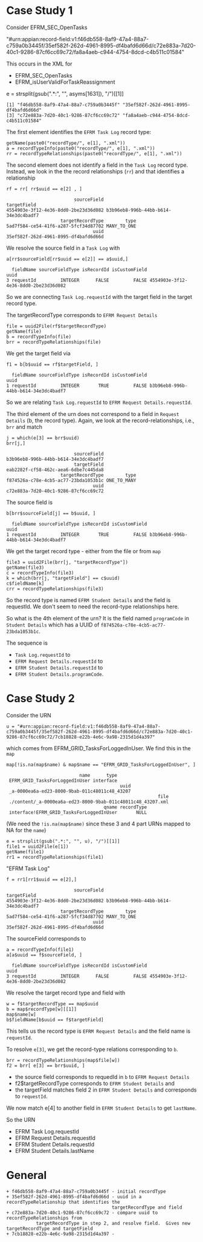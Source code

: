 # Case Study 1
Consider EFRM_SEC_OpenTasks

"#urn:appian:record-field:v1:f46db558-8af9-47a4-88a7-c759a0b3445f/35ef582f-262d-4961-8995-df4bafd6d66d/c72e883a-7d20-40c1-9286-87cf6cc69c72/fa8a4aeb-c944-4754-8dcd-c4b511c01584" 


This occurs in the XML for 
+ EFRM_SEC_OpenTasks 
+ EFRM_isUserValidForTaskReassignment 


e = strsplit(gsub(".*:", "", asyms[1631]), "/")[[1]]
```
[1] "f46db558-8af9-47a4-88a7-c759a0b3445f" "35ef582f-262d-4961-8995-df4bafd6d66d"
[3] "c72e883a-7d20-40c1-9286-87cf6cc69c72" "fa8a4aeb-c944-4754-8dcd-c4b511c01584"
```

The first element identifies the `EFRM Task Log` record type:
```
getName(paste0("recordType/", e[1], ".xml"))
a = recordTypeInfo(paste0("recordType/", e[1], ".xml"))
rr = recordTypeRelationships(paste0("recordType/", e[1], ".xml"))
```

The second element does not identify a field in the `Task Log` record type.
Instead, we look in the the record relationships (`rr`) and that identifies a relationship
```
rf = rr[ rr$uuid == e[2] , ]
```
```
                         sourceField                          targetField
4554903e-3f12-4e36-8dd0-2be23d36d082 b3b96eb8-996b-44bb-b614-34e3dc4badf7
                    targetRecordType        type
5ad7f584-ce54-41f6-a287-5fcf34d87702 MANY_TO_ONE
                                uuid
35ef582f-262d-4961-8995-df4bafd6d66d
```

We resolve the source field in a `Task Log` with 
```
a[rr$sourceField[rr$uuid == e[2]] == a$uuid,]
```
```
  fieldName sourceFieldType isRecordId isCustomField                                 uuid
3 requestId         INTEGER      FALSE         FALSE 4554903e-3f12-4e36-8dd0-2be23d36d082
```

So we are connecting `Task Log.requestId` with the target field in the target record type.


The targetRecordType corresponds to `EFRM Request Details`
```
file = uuid2File(rf$targetRecordType)
getName(file)
b = recordTypeInfo(file)
brr = recordTypeRelationships(file)
```
We get the target field via
```
f1 = b[b$uuid == rf$targetField, ]
```
```
  fieldName sourceFieldType isRecordId isCustomField                                 uuid
1 requestId         INTEGER       TRUE         FALSE b3b96eb8-996b-44bb-b614-34e3dc4badf7
```

So we are relating `Task Log.requestId` to `EFRM Request Details.requestId`.


The third element of the urn does not correspond to a field in `Request Details` (b, the record
type).  Again, we look at the record-relationships, i.e., `brr` and 
match 
```
j = which(e[3] == brr$uuid)
brr[j,]
```
```
                         sourceField
b3b96eb8-996b-44bb-b614-34e3dc4badf7
                         targetField
eab2282f-cf58-462c-aea6-6dbe7c445da8
                    targetRecordType        type
f874526a-c78e-4cb5-ac77-23bda1053b1c ONE_TO_MANY
                                uuid
c72e883a-7d20-40c1-9286-87cf6cc69c72
```

The source field is
```
b[brr$sourceField[j] == b$uuid, ]
```
```
  fieldName sourceFieldType isRecordId isCustomField                                 uuid
1 requestId         INTEGER       TRUE         FALSE b3b96eb8-996b-44bb-b614-34e3dc4badf7
```


We get the target record type - either from the file or from `map`
```
file3 = uuid2File(brr[j, "targetRecordType"])
getName(file3)
c = recordTypeInfo(file3)
k = which(brr[j, "targetField"] == c$uuid)
c$fieldName[k]
crr = recordTypeRelationships(file3)
```
So the record type is named `EFRM Student Details`
and the field is requestId.
We don't seem to need the record-type relationships here.


So what is the 4th element of the urn?
It is the field named `programCode` in `Student Details` which has a UUID of 
`f874526a-c78e-4cb5-ac77-23bda1053b1c`.


The sequence is 
+ `Task Log.requestId` to 
+ `EFRM Request Details.requestId` to 
+ `EFRM Student Details.requestId` to
+ `EFRM Student Details.programCode`.




# Case Study 2

Consider the URN 
```
u = "#urn:appian:record-field:v1:f46db558-8af9-47a4-88a7-c759a0b3445f/35ef582f-262d-4961-8995-df4bafd6d66d/c72e883a-7d20-40c1-9286-87cf6cc69c72/7cb18828-e22b-4e6c-9a98-2315d1d4a397" 
```
which comes from EFRM_GRID_TasksForLoggedInUser.
We find this in the `map`
```
map[!is.na(map$name) & map$name == "EFRM_GRID_TasksForLoggedInUser", ]
```
```
                           name      type
 EFRM_GRID_TasksForLoggedInUser interface
                                          uuid
 _a-0000ea6a-ed23-8000-9bab-011c48011c48_43207
                                                        file
 ./content/_a-0000ea6a-ed23-8000-9bab-011c48011c48_43207.xml
                                    qname recordType
 interface!EFRM_GRID_TasksForLoggedInUser       NULL
```
(We need the `!is.na(map$name)` since these 3 and 4 part URNs mapped to NA for the `name`)


```
e = strsplit(gsub(".*:", "", u), "/")[[1]]
file1 = uuid2File(e[1])
getName(file1)
rr1 = recordTypeRelationships(file1)
```
"EFRM Task Log"


```
f = rr1[rr1$uuid == e[2],]
```
```
                         sourceField                          targetField
4554903e-3f12-4e36-8dd0-2be23d36d082 b3b96eb8-996b-44bb-b614-34e3dc4badf7
                    targetRecordType        type
5ad7f584-ce54-41f6-a287-5fcf34d87702 MANY_TO_ONE
                                uuid
35ef582f-262d-4961-8995-df4bafd6d66d
```

The sourceField corresponds to 
```
a = recordTypeInfo(file1)
a[a$uuid == f$sourceField, ]
```
```
  fieldName sourceFieldType isRecordId isCustomField                                 uuid
3 requestId         INTEGER      FALSE         FALSE 4554903e-3f12-4e36-8dd0-2be23d36d082
```

We resolve the target record type and field with
```
w = f$targetRecordType == map$uuid
b = map$recordType[w][[1]]
map$name[w]
b$fieldName[b$uuid == f$targetField]
```
This tells us the record type is `EFRM Request Details` and the field name is `requestId`.



To resolve `e[3]`, we get the record-type relations corresponding to `b`.
```
brr = recordTypeRelationships(map$file[w])
f2 = brr[ e[3] == brr$uuid, ]
```
+ the source field corresponds to requedId in `b` to `EFRM Request Details`
+ f2$targetRecordType corresponds to `EFRM Student Details` and 
+ the targetField matches field 2 in `EFRM Student Details` and corresponds to `requestId`.



We now match e[4] to another field in `EFRM Student Details` to get `lastName`.

So the URN 
+ EFRM Task Log.requestId
+ EFRM Request Details.requestId
+ EFRM Student Details.requestId
+ EFRM Student Details.lastName



# General

```
+ f46db558-8af9-47a4-88a7-c759a0b3445f - initial recordType
+ 35ef582f-262d-4961-8995-df4bafd6d66d - uuid in a recordTypeRelationship that identifies the
                                       targetRecordType and field
+ c72e883a-7d20-40c1-9286-87cf6cc69c72 - compare uuid to recordTypeRelationships from
           targetRecordType in step 2, and resolve field.  Gives new targetRecordType and targetField
+ 7cb18828-e22b-4e6c-9a98-2315d1d4a397 - 

```
